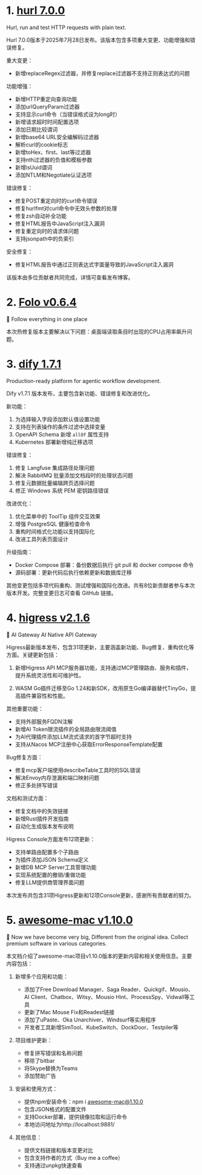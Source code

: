 
# 1. [hurl 7.0.0](https://github.com/Orange-OpenSource/hurl/releases/tag/7.0.0)  
Hurl, run and test HTTP requests with plain text.

Hurl 7.0.0版本于2025年7月28日发布。该版本包含多项重大变更、功能增强和错误修复。

重大变更：
- 新增replaceRegex过滤器，并修复replace过滤器不支持正则表达式的问题

功能增强：
- 新增HTTP重定向查询功能
- 添加urlQueryParam过滤器
- 支持显示curl命令（当错误格式设为long时）
- 新增请求超时时间配置选项
- 添加日期比较谓词
- 新增base64 URL安全编解码过滤器
- 解析curl的cookie标志
- 新增toHex、first、last等过滤器
- 支持nth过滤器的负值和模板参数
- 新增isUuid谓词
- 添加NTLM和Negotiate认证选项

错误修复：
- 修复POST重定向时的curl命令错误
- 修复hurlfmt对curl命令中无效头参数的处理
- 修复zsh自动补全功能
- 修复HTML报告中JavaScript注入漏洞
- 修复重定向时的请求体问题
- 支持jsonpath中的负索引

安全修复：
- 修复HTML报告中通过正则表达式字面量导致的JavaScript注入漏洞

该版本由多位贡献者共同完成，详情可查看发布博客。

# 2. [Folo v0.6.4](https://github.com/RSSNext/Folo/releases/tag/v0.6.4)  
🧡 Follow everything in one place

本次热修复版本主要解决以下问题：桌面端读取条目时出现的CPU占用率飙升问题。

# 3. [dify 1.7.1](https://github.com/langgenius/dify/releases/tag/1.7.1)  
Production-ready platform for agentic workflow development.

Dify v1.7.1 版本发布，主要包含新功能、错误修复和改进优化。

新功能：
1. 为选择输入字段添加默认值设置功能
2. 支持在列表操作的条件过滤中选择变量
3. OpenAPI Schema 新增 `allOf` 属性支持
4. Kubernetes 部署新增纯迁移选项

错误修复：
1. 修复 Langfuse 集成路径处理问题
2. 解决 RabbitMQ 批量添加文档段时的处理状态问题
3. 修复元数据批量编辑跨页选择问题
4. 修正 Windows 系统 PEM 密钥路径错误

改进优化：
1. 优化菜单中的 ToolTip 组件交互效果
2. 增强 PostgreSQL 健康检查命令
3. 重构时间格式化功能以支持国际化
4. 改进工具列表页面设计

升级指南：
- Docker Compose 部署：备份数据后执行 git pull 和 docker compose 命令
- 源码部署：更新代码后执行依赖更新和数据库迁移

其他变更包括多项代码重构、测试增强和国际化改进。共有8位新贡献者参与本次版本开发。完整变更日志可查看 GitHub 链接。

# 4. [higress v2.1.6](https://github.com/alibaba/higress/releases/tag/v2.1.6)  
🤖 AI Gateway AI Native API Gateway

Higress最新版本发布，包含31项更新，主要涵盖新功能、Bug修复、重构优化等方面。关键更新包括：

1. 新增Higress API MCP服务器功能，支持通过MCP管理路由、服务和插件，提升系统灵活性和可维护性。

2. WASM Go插件迁移至Go 1.24和新SDK，改用原生Go编译器替代TinyGo，提高插件兼容性和性能。

其他重要功能：
- 支持外部服务FQDN注解
- 新增AI Token限流插件的全局路由限流阈值
- 为AI代理插件添加LLM流式请求的首字节超时支持
- 支持从Nacos MCP注册中心获取ErrorResponseTemplate配置

Bug修复方面：
- 修复mcp客户端使用describeTable工具时的SQL错误
- 解决Envoy内存泄漏和端口映射问题
- 修正多处拼写错误

文档和测试方面：
- 修复文档中的失效链接
- 新增Rust插件开发指南
- 自动化生成版本发布说明

Higress Console方面发布12项更新：
- 支持单路由配置多个子路由
- 为插件添加JSON Schema定义
- 新增DB MCP Server工具管理功能
- 实现系统配置的撤销/重做功能
- 修复LLM提供商管理界面问题

本次发布共包含31项Higress更新和12项Console更新，感谢所有贡献者的努力。

# 5. [awesome-mac v1.10.0](https://github.com/jaywcjlove/awesome-mac/releases/tag/v1.10.0)  
 Now we have become very big, Different from the original idea. Collect premium software in various categories.

本文档介绍了awesome-mac项目v1.10.0版本的更新内容和相关使用信息。主要内容包括：

1. 新增多个应用和功能：
   - 添加了Free Download Manager、Saga Reader、Quickgif、Mousio、AI Client、Chatbox、Witsy、Mousio Hint、ProcessSpy、Vidwall等工具
   - 更新了Mac Mouse Fix和Readest链接
   - 添加了uPaste、Oka Unarchiver、Windsurf等实用程序
   - 开发者工具新增SimTool、KubeSwitch、DockDoor、Testpiler等

2. 项目维护更新：
   - 修复拼写错误和名称问题
   - 移除了bitbar
   - 将Skype替换为Teams
   - 添加赞助广告

3. 安装和使用方式：
   - 提供npm安装命令：npm i awesome-mac@1.10.0
   - 包含JSON格式的配置文件
   - 支持Docker部署，提供镜像拉取和运行命令
   - 本地访问地址为http://localhost:9881/

4. 其他信息：
   - 提供文档链接和版本变更对比
   - 包含支持作者的方式（Buy me a coffee）
   - 支持通过unpkg快速查看

